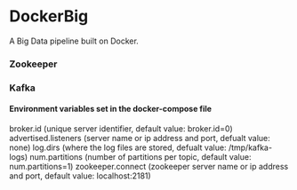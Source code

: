 DockerBig
=========

A Big Data pipeline built on Docker.
 
### Zookeeper


### Kafka
#### Environment variables set in the docker-compose file
broker.id (unique server identifier, default value: broker.id=0)
advertised.listeners (server name or ip address and port, defualt value: none)
log.dirs (where the log files are stored, defualt value: /tmp/kafka-logs)
num.partitions (number of partitions per topic, default value: num.partitions=1)
zookeeper.connect (zookeeper server name or ip address and port, default value: localhost:2181)

